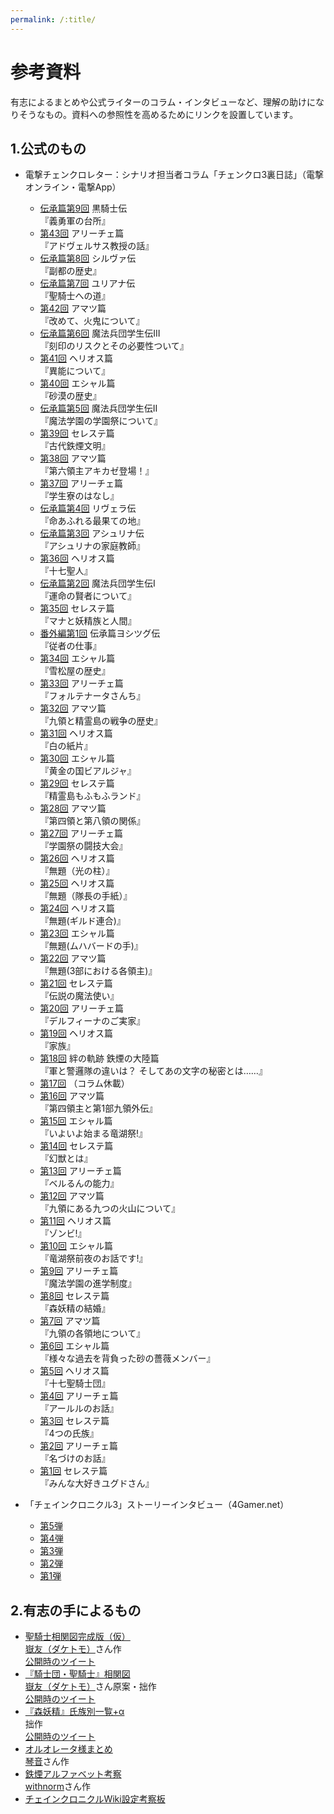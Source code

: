 ```yaml
---
permalink: /:title/
---
```


# 参考資料



有志によるまとめや公式ライターのコラム・インタビューなど、理解の助けになりそうなもの。資料への参照性を高めるためにリンクを設置しています。


## 1.公式のもの

- 電撃チェンクロレター：シナリオ担当者コラム「チェンクロ3裏日誌」（電撃オンライン・電撃App）

  - [伝承篇第9回](https://dengekionline.com/articles/6877/) 黒騎士伝  
    『義勇軍の台所』
  - [第43回](https://dengekionline.com/articles/5502/) アリーチェ篇  
    『アドヴェルサス教授の話』
  - [伝承篇第8回](https://dengekionline.com/articles/5059/) シルヴァ伝  
    『副都の歴史』
  - [伝承篇第7回](https://dengekionline.com/articles/3424/) ユリアナ伝  
    『聖騎士への道』
  - [第42回](https://dengekionline.com/articles/1525/) アマツ篇  
    『改めて、火鬼について』
  - [伝承篇第6回](https://dengekionline.com/articles/636/) 魔法兵団学生伝III  
    『刻印のリスクとその必要性ついて』
  - [第41回](https://dengekionline.com/elem/000/001/913/1913942/) ヘリオス篇  
    『異能について』
  - [第40回](https://dengekionline.com/elem/000/001/907/1907341/) エシャル篇  
    『砂漠の歴史』
  - [伝承篇第5回](https://dengekionline.com/elem/000/001/897/1897534/) 魔法兵団学生伝II  
    『魔法学園の学園祭について』
  - [第39回](https://dengekionline.com/elem/000/001/891/1891326/) セレステ篇  
    『古代鉄煙文明』
  - [第38回](https://dengekionline.com/elem/000/001/882/1882450/) アマツ篇  
    『第六領主アキカゼ登場！』
  - [第37回](https://dengekionline.com/elem/000/001/863/1863384/) アリーチェ篇  
    『学生寮のはなし』
  - [伝承篇第4回](https://dengekionline.com/elem/000/001/856/1856290/) リヴェラ伝  
    『命あふれる最果ての地』
  - [伝承篇第3回](https://dengekionline.com/elem/000/001/839/1839204/) アシュリナ伝  
    『アシュリナの家庭教師』
  - [第36回](https://dengekionline.com/elem/000/001/836/1836972/) ヘリオス篇  
    『十七聖人』
  - [伝承篇第2回](https://dengekionline.com/elem/000/001/825/1825595/) 魔法兵団学生伝I  
    『運命の賢者について』
  - [第35回](http://dengekionline.com/elem/000/001/815/1815654/) セレステ篇  
    『マナと妖精族と人間』
  - [番外編第1回](http://dengekionline.com/elem/000/001/802/1802848/) 伝承篇ヨシツグ伝  
    『従者の仕事』
  - [第34回](http://dengekionline.com/elem/000/001/798/1798755/) エシャル篇  
    『雪松屋の歴史』
  - [第33回](http://dengekionline.com/elem/000/001/789/1789592/) アリーチェ篇  
    『フォルテナータさんち』
  - [第32回](http://dengekionline.com/elem/000/001/773/1773244/) アマツ篇  
    『九領と精霊島の戦争の歴史』
  - [第31回](http://dengekionline.com/elem/000/001/759/1759267/) ヘリオス篇  
    『白の紙片』
  - [第30回](http://dengekionline.com/elem/000/001/751/1751202/) エシャル篇  
    『黄金の国ビアルジャ』
  - [第29回](http://dengekionline.com/elem/000/001/740/1740016/) セレステ篇  
    『精霊島もふもふランド』
  - [第28回](http://dengekionline.com/elem/000/001/729/1729530/) アマツ篇  
    『第四領と第八領の関係』
  - [第27回](http://dengekionline.com/elem/000/001/724/1724660/) アリーチェ篇  
    『学園祭の闘技大会』
  - [第26回](http://dengekionline.com/elem/000/001/715/1715321/) ヘリオス篇  
    『無題（光の柱）』
  - [第25回](http://dengekionline.com/elem/000/001/702/1702665/) ヘリオス篇  
    『無題（隊長の手紙）』
  - [第24回](http://dengekionline.com/elem/000/001/688/1688695/) ヘリオス篇  
    『無題(ギルド連合)』
  - [第23回](http://dengekionline.com/elem/000/001/682/1682275/) エシャル篇  
    『無題(ムハバードの手)』
  - [第22回](http://dengekionline.com/elem/000/001/673/1673192/) アマツ篇  
    『無題(3部における各領主)』
  - [第21回](http://dengekionline.com/elem/000/001/667/1667071/) セレステ篇  
    『伝説の魔法使い』
  - [第20回](http://dengekionline.com/elem/000/001/656/1656096/) アリーチェ篇  
    『デルフィーナのご実家』
  - [第19回](http://dengekionline.com/elem/000/001/631/1631002/) ヘリオス篇  
    『家族』
  - [第18回](http://dengekionline.com/elem/000/001/624/1624311/) 絆の軌跡 鉄煙の大陸篇  
    『軍と警邏隊の違いは？ そしてあの文字の秘密とは……』
  - [第17回](http://dengekionline.com/elem/000/001/614/1614784/) （コラム休載）
  - [第16回](http://dengekionline.com/elem/000/001/602/1602848/) アマツ篇  
    『第四領主と第1部九領外伝』
  - [第15回](http://dengekionline.com/elem/000/001/596/1596375/) エシャル篇  
    『いよいよ始まる竜湖祭!』
  - [第14回](http://dengekionline.com/elem/000/001/585/1585320/) セレステ篇  
    『幻獣とは』
  - [第13回](http://dengekionline.com/elem/000/001/573/1573468/) アリーチェ篇  
    『ベルるんの能力』
  - [第12回](http://dengekionline.com/elem/000/001/566/1566532/) アマツ篇  
    『九領にある九つの火山について』
  - [第11回](http://dengekionline.com/elem/000/001/562/1562475/) ヘリオス篇  
    『ゾンビ!』
  - [第10回](http://dengekionline.com/elem/000/001/552/1552042/) エシャル篇  
    『竜湖祭前夜のお話です!』
  - [第9回](http://dengekionline.com/elem/000/001/542/1542364/) アリーチェ篇  
    『魔法学園の進学制度』
  - [第8回](http://dengekionline.com/elem/000/001/532/1532642/) セレステ篇  
    『森妖精の結婚』
  - [第7回](http://dengekionline.com/elem/000/001/518/1518326/) アマツ篇  
    『九領の各領地について』
  - [第6回](http://dengekionline.com/elem/000/001/505/1505776/) エシャル篇  
    『様々な過去を背負った砂の薔薇メンバー』
  - [第5回](http://dengekionline.com/elem/000/001/496/1496997/) ヘリオス篇  
    『十七聖騎士団』
  - [第4回](http://dengekionline.com/elem/000/001/487/1487696/) アリーチェ篇  
    『アールルのお話』
  - [第3回](http://dengekionline.com/elem/000/001/479/1479908/) セレステ篇  
    『4つの氏族』
  - [第2回](http://dengekionline.com/elem/000/001/469/1469656/) アリーチェ篇  
    『名づけのお話』
  - [第1回](http://dengekionline.com/elem/000/001/455/1455019/) セレステ篇  
    『みんな大好きユグドさん』
- 「チェインクロニクル3」ストーリーインタビュー（4Gamer.net）
  - [第5弾](https://www.4gamer.net/games/223/G022384/20190123095/)
  - [第4弾](http://www.4gamer.net/games/223/G022384/20180209064/)
  - [第3弾](http://www.4gamer.net/games/223/G022384/20180205025/)
  - [第2弾](http://www.4gamer.net/games/223/G022384/20170614020/)
  - [第1弾](http://www.4gamer.net/games/223/G022384/20170417068/)


## 2.有志の手によるもの

<!--
- [チェインクロニクル設定資料集（仮）](https://docs.google.com/document/d/1gvaZty5EgXB3U7VmUhg-iYYmMT2Zf94RSRXdvNRieEY/edit)  
  [Vee](http://twitter.com/WisedVee)さん作  
  [公開時のツイート](https://twitter.com/WisdVee/status/835713251564371969)
-->

- [聖騎士相関図完成版（仮）](https://pbs.twimg.com/media/C6KBPD8U8AAUH_V.jpg)  
  [嶽友（ダケトモ）](https://twitter.com/daketomo)さん作  
  [公開時のツイート](https://twitter.com/daketomo/status/838374590455799808)
- [『騎士団・聖騎士』相関図](https://pbs.twimg.com/media/DbzN5f5UwAA0U09?format=png&name=large)  
  [嶽友（ダケトモ）](https://twitter.com/daketomo)さん原案・拙作  
  [公開時のツイート](https://twitter.com/seseri_gm/status/989892600244006913)  
- [『森妖精』氏族別一覧+α](https://pbs.twimg.com/media/DclsvG5U0AIYct9?format=png&name=large)  
  拙作  
  [公開時のツイート](https://twitter.com/seseri_gm/status/993446314821103616)
- [オルオレータ様まとめ](https://twitter.com/kotoneisbizk/status/969885145414082560)  
  [琴音](https://twitter.com/kotoneisbizk)さん作  
- [鉄煙アルファベット考察](https://twitter.com/withnorm1/status/964676264819703809)  
  [withnorm](https://twitter.com/withnorm1)さん作  
- [チェインクロニクルWiki設定考察板](https://チェインクロニクル.gamerch.com/%E8%A8%AD%E5%AE%9A%E8%80%83%E5%AF%9F%E6%9D%BF)  
